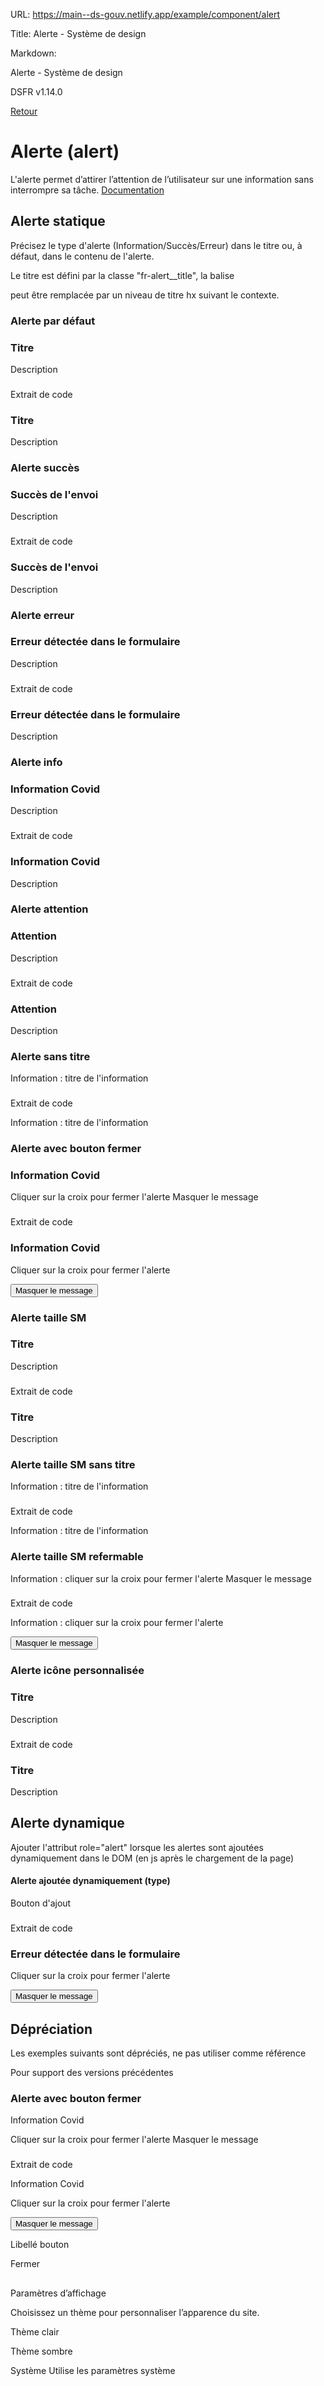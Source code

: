 URL:
https://main--ds-gouv.netlify.app/example/component/alert

Title:
Alerte - Système de design

Markdown:


Alerte - Système de design


DSFR v1.14.0


[Retour](../)


# Alerte (alert)


L'alerte permet d’attirer l’attention de l’utilisateur sur une information sans interrompre sa tâche.
[Documentation](https://www.systeme-de-design.gouv.fr/elements-d-interface/composants/alerte)


## Alerte statique


Précisez le type d'alerte (Information/Succès/Erreur) dans le titre ou, à défaut, dans le contenu de l'alerte.

Le titre est défini par la classe "fr-alert__title", la balise <p> peut être remplacée par un niveau de titre hx suivant le contexte.


### Alerte par défaut


### Titre


Description


###
Extrait de code


<div id="alert-685" class="fr-alert">
<h3 class="fr-alert__title">Titre</h3>
<p>Description</p>
</div>


### Alerte succès


### Succès de l'envoi


Description


###
Extrait de code


<div id="alert-687" class="fr-alert fr-alert--success">
<h3 class="fr-alert__title">Succès de l'envoi</h3>
<p>Description</p>
</div>


### Alerte erreur


### Erreur détectée dans le formulaire


Description


###
Extrait de code


<div id="alert-689" class="fr-alert fr-alert--error">
<h3 class="fr-alert__title">Erreur détectée dans le formulaire</h3>
<p>Description</p>
</div>


### Alerte info


### Information Covid


Description


###
Extrait de code


<div id="alert-691" class="fr-alert fr-alert--info">
<h3 class="fr-alert__title">Information Covid</h3>
<p>Description</p>
</div>


### Alerte attention


### Attention


Description


###
Extrait de code


<div id="alert-693" class="fr-alert fr-alert--warning">
<h3 class="fr-alert__title">Attention</h3>
<p>Description</p>
</div>


### Alerte sans titre


Information : titre de l'information


###
Extrait de code


<div id="alert-695" class="fr-alert fr-alert--info">
<p>Information : titre de l'information</p>
</div>


### Alerte avec bouton fermer


### Information Covid


Cliquer sur la croix pour fermer l'alerte
Masquer le message


###
Extrait de code


<div id="alert-698" class="fr-alert fr-alert--info">
<h3 class="fr-alert__title">Information Covid</h3>
<p>Cliquer sur la croix pour fermer l'alerte</p>
<button title="Masquer le message" onclick="const alert = this.parentNode; alert.parentNode.removeChild(alert)" type="button" class="fr-btn--close fr-btn">Masquer le message</button>
</div>


### Alerte taille SM


### Titre


Description


###
Extrait de code


<div id="alert-700" class="fr-alert fr-alert--info fr-alert--sm">
<h3 class="fr-alert__title">Titre</h3>
<p>Description</p>
</div>


### Alerte taille SM sans titre


Information : titre de l'information


###
Extrait de code


<div id="alert-702" class="fr-alert fr-alert--info fr-alert--sm">
<p>Information : titre de l'information</p>
</div>


### Alerte taille SM refermable


Information : cliquer sur la croix pour fermer l'alerte
Masquer le message


###
Extrait de code


<div id="alert-705" class="fr-alert fr-alert--info fr-alert--sm">
<p>Information : cliquer sur la croix pour fermer l'alerte</p>
<button title="Masquer le message" onclick="const alert = this.parentNode; alert.parentNode.removeChild(alert)" type="button" class="fr-btn--close fr-btn">Masquer le message</button>
</div>


### Alerte icône personnalisée


### Titre


Description


###
Extrait de code


<div id="alert-707" class="fr-alert fr-icon-lock-fill">
<h3 class="fr-alert__title">Titre</h3>
<p>Description</p>
</div>


## Alerte dynamique


Ajouter l'attribut role="alert" lorsque les alertes sont ajoutées dynamiquement dans le DOM (en js après le chargement de la page)


#### Alerte ajoutée dynamiquement (type)


Bouton d'ajout


###
Extrait de code


<div id="alert-710" role="alert" class="fr-alert fr-alert--error">
<h3 class="fr-alert__title">Erreur détectée dans le formulaire</h3>
<p>Cliquer sur la croix pour fermer l'alerte</p>
<button title="Masquer le message" onclick="const alert = this.parentNode; alert.parentNode.removeChild(alert)" type="button" class="fr-btn--close fr-btn">Masquer le message</button>
</div>


## Dépréciation


Les exemples suivants sont dépréciés, ne pas utiliser comme référence

Pour support des versions précédentes


### Alerte avec bouton fermer


Information Covid


Cliquer sur la croix pour fermer l'alerte
Masquer le message


###
Extrait de code


<div class="fr-alert fr-alert--info">
<p class="fr-alert__title">Information Covid</p>
<p>Cliquer sur la croix pour fermer l'alerte</p>
<button title="Masquer le message" onclick="const alert = this.parentNode; alert.parentNode.removeChild(alert)" id="link-715" class="fr-link--close fr-link">Masquer le message</button>
</div>


Libellé bouton


Fermer


##
Paramètres d’affichage


Choisissez un thème pour personnaliser l’apparence du site.


Thème clair


Thème sombre


Système
Utilise les paramètres système